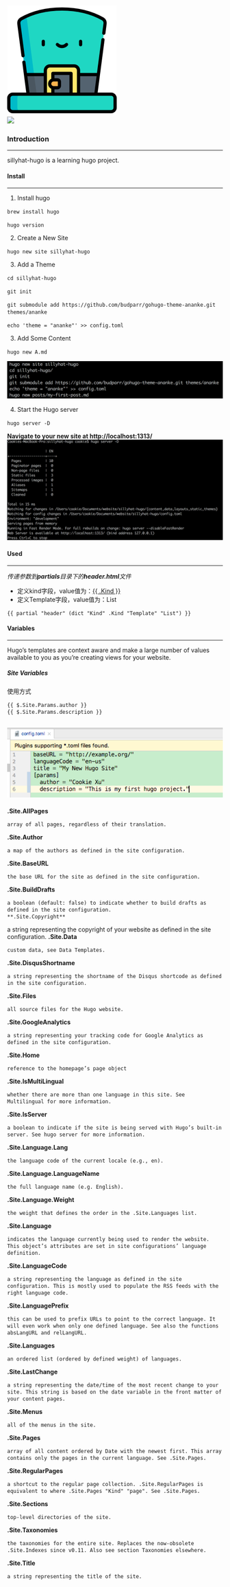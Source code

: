 ![](/mdfile/images/logo.png)  
![](https://img.shields.io/badge/version-1.0-blue.svg)
### Introduction
----
sillyhat-hugo is a learning hugo project.  
#### Install
----
1. Install hugo

`brew install hugo`

`hugo version`

2. Create a New Site

`hugo new site sillyhat-hugo`

3. Add a Theme

`cd sillyhat-hugo`

`git init`

`git submodule add https://github.com/budparr/gohugo-theme-ananke.git themes/ananke`

`echo 'theme = "ananke"' >> config.toml`

3. Add Some Content

`hugo new A.md`

![](/mdfile/images/hugo-new-site.png)

4. Start the Hugo server

`hugo server -D`

**Navigate to your new site at http://localhost:1313/**
![](/mdfile/images/start-server.png)

#### Used
----
_传递参数到**partials**目录下的**header.html**文件_
* 定义kind字段，value值为：[{{ .Kind }}](#jump)
* 定义Template字段，value值为：List
```
{{ partial "header" (dict "Kind" .Kind "Template" "List") }}
```

#### Variables
----
Hugo’s templates are context aware and make a large number of values available to you as you’re creating views for your website.

##### Site Variables
使用方式
```
{{ $.Site.Params.author }}
{{ $.Site.Params.description }}
```
![](/mdfile/images/site-variables-config.png)
----
**.Site.AllPages**
```
array of all pages, regardless of their translation.
```
**.Site.Author**
```
a map of the authors as defined in the site configuration.
```
**.Site.BaseURL**
```
the base URL for the site as defined in the site configuration.
```
**.Site.BuildDrafts**
```
a boolean (default: false) to indicate whether to build drafts as defined in the site configuration.
**.Site.Copyright**
```
a string representing the copyright of your website as defined in the site configuration.
**.Site.Data**
```
custom data, see Data Templates.
```
**.Site.DisqusShortname**
```
a string representing the shortname of the Disqus shortcode as defined in the site configuration.
```
**.Site.Files**
```
all source files for the Hugo website.
```
**.Site.GoogleAnalytics**
```
a string representing your tracking code for Google Analytics as defined in the site configuration.
```
**.Site.Home**
```
reference to the homepage’s page object
```
**.Site.IsMultiLingual**
```
whether there are more than one language in this site. See Multilingual for more information.
```
**.Site.IsServer**
```
a boolean to indicate if the site is being served with Hugo’s built-in server. See hugo server for more information.
```
**.Site.Language.Lang**
```
the language code of the current locale (e.g., en).
```
**.Site.Language.LanguageName**
```
the full language name (e.g. English).
```
**.Site.Language.Weight**
```
the weight that defines the order in the .Site.Languages list.
```
**.Site.Language**
```
indicates the language currently being used to render the website. This object’s attributes are set in site configurations’ language definition.
```
**.Site.LanguageCode**
```
a string representing the language as defined in the site configuration. This is mostly used to populate the RSS feeds with the right language code.
```
**.Site.LanguagePrefix**
```
this can be used to prefix URLs to point to the correct language. It will even work when only one defined language. See also the functions absLangURL and relLangURL.
```
**.Site.Languages**
```
an ordered list (ordered by defined weight) of languages.
```
**.Site.LastChange**
```
a string representing the date/time of the most recent change to your site. This string is based on the date variable in the front matter of your content pages.
```
**.Site.Menus**
```
all of the menus in the site.
```
**.Site.Pages**
```
array of all content ordered by Date with the newest first. This array contains only the pages in the current language. See .Site.Pages.
```
**.Site.RegularPages**
```
a shortcut to the regular page collection. .Site.RegularPages is equivalent to where .Site.Pages "Kind" "page". See .Site.Pages.
```
**<span id="jump">.Site.Sections</span>**
```
top-level directories of the site.
```
**.Site.Taxonomies**
```
the taxonomies for the entire site. Replaces the now-obsolete .Site.Indexes since v0.11. Also see section Taxonomies elsewhere.
```
**.Site.Title**
```
a string representing the title of the site.
```
   